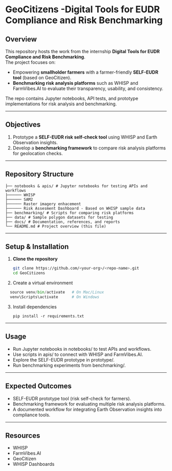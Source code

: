 # GeoCitizens -Digital Tools for EUDR Compliance and Risk Benchmarking

## Overview
This repository hosts the work from the internship **Digital Tools for EUDR Compliance and Risk Benchmarking**.  
The project focuses on:  

- Empowering **smallholder farmers** with a farmer-friendly **SELF-EUDR tool** (based on GeoCitizen).  
- **Benchmarking risk analysis platforms** such as WHISP and FarmVibes.AI to evaluate their transparency, usability, and consistency.  

The repo contains Jupyter notebooks, API tests, and prototype implementations for risk analysis and benchmarking.  

---

## Objectives
1. Prototype a **SELF-EUDR risk self-check tool** using WHISP and Earth Observation insights.  
2. Develop a **benchmarking framework** to compare risk analysis platforms for geolocation checks.  

---

## Repository Structure

```
├── notebooks & apis/ # Jupyter notebooks for testing APIs and workflows
├────── WHISP
├────── SAM2
├────── Raster imagery enhacement
├────── Risk Assesment Dashboard - Based on WHISP sample data
├── benchmarking/ # Scripts for comparing risk platforms
├── data/ # Sample polygon datasets for testing
├── docs/ # Documentation, references, and reports
└── README.md # Project overview (this file)
```
---

## Setup & Installation
1. **Clone the repository**  
   ```bash
   git clone https://github.com/<your-org>/<repo-name>.git
   cd GeoCitizens
2. Create a virtual environment
  ```python -m venv venv
    source venv/bin/activate   # On Mac/Linux
    venv\Scripts\activate      # On Windows
   ```
3. Install dependencies
   ```
   pip install -r requirements.txt
   ```
---

## Usage

- Run Jupyter notebooks in notebooks/ to test APIs and workflows.
- Use scripts in apis/ to connect with WHISP and FarmVibes.AI.
- Explore the SELF-EUDR prototype in prototype/.
- Run benchmarking experiments from benchmarking/.

---
## Expected Outcomes

- SELF-EUDR prototype tool (risk self-check for farmers).
- Benchmarking framework for evaluating multiple risk analysis platforms.
- A documented workflow for integrating Earth Observation insights into compliance tools.

---
## Resources

- WHISP
- FarmVibes.AI
- GeoCitizen
- WHISP Dashboards

